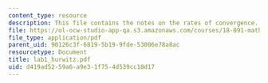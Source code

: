 ```yaml
---
content_type: resource
description: This file contains the notes on the rates of convergence.
file: https://ol-ocw-studio-app-qa.s3.amazonaws.com/courses/18-091-mathematical-exposition-spring-2005/d419ad5259a6a9e31f754d539cc18d17_lab1_hurwitz.pdf
file_type: application/pdf
parent_uid: 90126c3f-6819-5b19-9fde-53006e78a8ac
resourcetype: Document
title: lab1_hurwitz.pdf
uid: d419ad52-59a6-a9e3-1f75-4d539cc18d17
---
```


